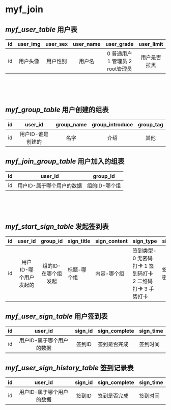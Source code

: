 myf_join
======


*myf_user_table* 用户表
------------------------

| id  | user_img | user_sex | user_name |       user_grade       | user_limit |
|:---:|:--------:|:--------:|:---------:|:----------------------:|:----------:|
| id  |   用户头像   |   用户性别   |    用户名    | 0 普通用户 1 管理员 2 root管理员 |   用户是否拉黑   |   

<br/><br/><br/>





*myf_group_table* 用户创建的组表
------------------------

| id  |  user_id   | group_name | group_introduce | group_tag |
|:---:|:----------:|:----------:|:---------------:|:---------:|
| id  | 用户ID-谁是创建的 |     名字     |       介绍        |    其他     |

*myf_join_group_table* 用户加入的组表
------------------------

| id  |    user_id     | group_id |
|:---:|:--------------:|:--------:|
| id  | 用户ID-属于哪个用户的数据 | 组的ID-哪个组 |

<br/><br/><br/>



*myf_start_sign_table* 发起签到表
------------------------

| id  |   user_id    |  group_id   | sign_title | sign_content | sign_type                            | sign_key |
|:---:|:------------:|:-----------:|------------|--------------|--------------------------------------|----------|
| id  | 用户ID-哪个用户发起的 | 组的ID-在哪个组发起 | 标题-哪个组     | 内容-哪个组       | 签到类型- 0 无密码打卡 1 签到码打卡 2 二维码打卡 3 手势打卡 | 签到key-密码 | 

*myf_user_sign_table* 用户签到表
------------------------

| id  |    user_id     | sign_id | sign_complete | sign_time | 
|:---:|:--------------:|:-------:|---------------|-----------|
| id  | 用户ID-属于哪个用户的数据 |  签到ID   | 签到是否完成        | 签到时间      | 

*myf_user_sign_history_table* 签到记录表
------------------------

| id  |    user_id     | sign_id | sign_complete | sign_time | 
|:---:|:--------------:|:-------:|---------------|-----------|
| id  | 用户ID-属于哪个用户的数据 |  签到ID   | 签到是否完成        | 签到时间      |

<br/><br/><br/>

